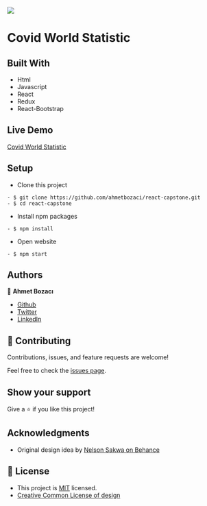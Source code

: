 [![](https://img.shields.io/badge/Microverse-blueviolet)](https://www.microverse.org/?grsf=04r25h)

# Covid World Statistic
<!-- Add screenshot, add description of website etc-->

## Built With

- Html
- Javascript
- React
- Redux
- React-Bootstrap

## Live Demo

[Covid World Statistic](https://covid-world-statistic.netlify.app/)


## Setup
- Clone this project
```
- $ git clone https://github.com/ahmetbozaci/react-capstone.git
- $ cd react-capstone
```
- Install npm packages
```
- $ npm install
```
- Open website
```
- $ npm start
```
## Authors

👤 **Ahmet Bozacı**
- [Github](https://github.com/ahmetbozaci)
- [Twitter](https://twitter.com/ahmtbozaci)
- [LinkedIn](https://www.linkedin.com/in/ahmetbozaci/)

## 🤝 Contributing

Contributions, issues, and feature requests are welcome!

Feel free to check the [issues page](../../issues/).

## Show your support

Give a ⭐️ if you like this project!
## Acknowledgments
* Original design idea by [Nelson Sakwa on Behance](https://www.behance.net/sakwadesignstudio)
## 📝 License

* This project is [MIT](./LICENSE) licensed.
* [Creative Common License of design](https://creativecommons.org/licenses/by-nc/4.0/)

